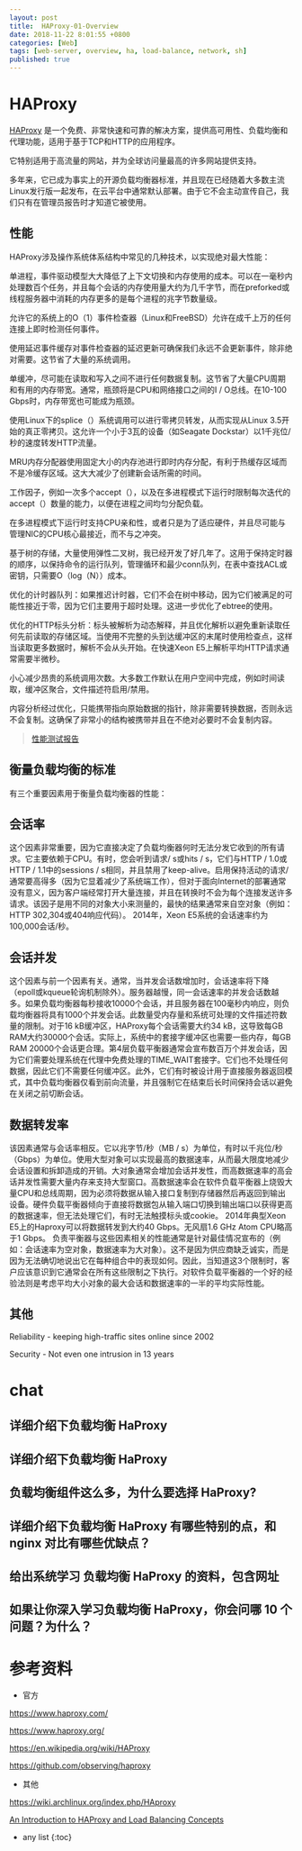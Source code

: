 ```yaml
---
layout: post
title:  HAProxy-01-Overview
date: 2018-11-22 8:01:55 +0800
categories: [Web]
tags: [web-server, overview, ha, load-balance, network, sh]
published: true
---
```



# HAProxy

[HAProxy](https://www.haproxy.org/) 是一个免费、非常快速和可靠的解决方案，提供高可用性、负载均衡和代理功能，适用于基于TCP和HTTP的应用程序。

它特别适用于高流量的网站，并为全球访问量最高的许多网站提供支持。

多年来，它已成为事实上的开源负载均衡器标准，并且现在已经随着大多数主流Linux发行版一起发布，在云平台中通常默认部署。由于它不会主动宣传自己，我们只有在管理员报告时才知道它被使用。

## 性能

HAProxy涉及操作系统体系结构中常见的几种技术，以实现绝对最大性能：

单进程，事件驱动模型大大降低了上下文切换和内存使用的成本。可以在一毫秒内处理数百个任务，并且每个会话的内存使用量大约为几千字节，而在preforked或线程服务器中消耗的内存更多的是每个进程的兆字节数量级。

允许它的系统上的O（1）事件检查器（Linux和FreeBSD）允许在成千上万的任何连接上即时检测任何事件。

使用延迟事件缓存对事件检查器的延迟更新可确保我们永远不会更新事件，除非绝对需要。这节省了大量的系统调用。

单缓冲，尽可能在读取和写入之间不进行任何数据复制。这节省了大量CPU周期和有用的内存带宽。通常，瓶颈将是CPU和网络接口之间的I / O总线。在10-100 Gbps时，内存带宽也可能成为瓶颈。

使用Linux下的splice（）系统调用可以进行零拷贝转发，从而实现从Linux 3.5开始的真正零拷贝。这允许一个小于3瓦的设备（如Seagate Dockstar）以1千兆位/秒的速度转发HTTP流量。

MRU内存分配器使用固定大小的内存池进行即时内存分配，有利于热缓存区域而不是冷缓存区域。这大大减少了创建新会话所需的时间。

工作因子，例如一次多个accept（），以及在多进程模式下运行时限制每次迭代的accept（）数量的能力，以便在进程之间均匀分配负载。

在多进程模式下运行时支持CPU亲和性，或者只是为了适应硬件，并且尽可能与管理NIC的CPU核心最接近，而不与之冲突。

基于树的存储，大量使用弹性二叉树，我已经开发了好几年了。这用于保持定时器的顺序，以保持命令的运行队列，管理循环和最少conn队列，在表中查找ACL或密钥，只需要O（log（N））成本。

优化的计时器队列：如果推迟计时器，它们不会在树中移动，因为它们被满足的可能性接近于零，因为它们主要用于超时处理。这进一步优化了ebtree的使用。

优化的HTTP标头分析：标头被解析为动态解释，并且优化解析以避免重新读取任何先前读取的存储区域。当使用不完整的头到达缓冲区的末尾时使用检查点，这样当读取更多数据时，解析不会从头开始。在快速Xeon E5上解析平均HTTP请求通常需要半微秒。

小心减少昂贵的系统调用次数。大多数工作默认在用户空间中完成，例如时间读取，缓冲区聚合，文件描述符启用/禁用。

内容分析经过优化，只能携带指向原始数据的指针，除非需要转换数据，否则永远不会复制。这确保了非常小的结构被携带并且在不绝对必要时不会复制内容。

> [性能测试报告](https://www.haproxy.org/10g.html)

## 衡量负载均衡的标准

有三个重要因素用于衡量负载均衡器的性能：

## 会话率

这个因素非常重要，因为它直接决定了负载均衡器何时无法分发它收到的所有请求。它主要依赖于CPU。有时，您会听到请求/ s或hits / s，它们与HTTP / 1.0或HTTP / 1.1中的sessions / s相同，并且禁用了keep-alive。启用保持活动的请求/通常要高得多（因为它显着减少了系统端工作），但对于面向Internet的部署通常没有意义，因为客户端经常打开大量连接，并且在转换时不会为每个连接发送许多请求。该因子是用不同的对象大小来测量的，最快的结果通常来自空对象（例如：HTTP 302,304或404响应代码）。 2014年，Xeon E5系统的会话速率约为100,000会话/秒。

## 会话并发

这个因素与前一个因素有关。通常，当并发会话数增加时，会话速率将下降（epoll或kqueue轮询机制除外）。服务器越慢，同一会话速率的并发会话数越多。如果负载均衡器每秒接收10000个会话，并且服务器在100毫秒内响应，则负载均衡器将具有1000个并发会话。此数量受内存量和系统可处理的文件描述符数量的限制。对于16 kB缓冲区，HAProxy每个会话需要大约34 kB，这导致每GB RAM大约30000个会话。实际上，系统中的套接字缓冲区也需要一些内存，每GB RAM 20000个会话更合理。第4层负载平衡器通常会宣布数百万个并发会话，因为它们需要处理系统在代理中免费处理的TIME_WAIT套接字。它们也不处理任何数据，因此它们不需要任何缓冲区。此外，它们有时被设计用于直接服务器返回模式，其中负载均衡器仅看到前向流量，并且强制它在结束后长时间保持会话以避免在关闭之前切断会话。

## 数据转发率

该因素通常与会话率相反。它以兆字节/秒（MB / s）为单位，有时以千兆位/秒（Gbps）为单位。使用大型对象可以实现最高的数据速率，从而最大限度地减少会话设置和拆卸造成的开销。大对象通常会增加会话并发性，而高数据速率的高会话并发性需要大量内存来支持大型窗口。高数据速率会在软件负载平衡器上烧毁大量CPU和总线周期，因为必须将数据从输入接口复制到存储器然后再返回到输出设备。硬件负载平衡器倾向于直接将数据包从输入端口切换到输出端口以获得更高的数据速率，但无法处理它们，有时无法触摸标头或cookie。 2014年典型Xeon E5上的Haproxy可以将数据转发到大约40 Gbps。无风扇1.6 GHz Atom CPU略高于1 Gbps。
负责平衡器与这些因素相关的性能通常是针对最佳情况宣布的（例如：会话速率为空对象，数据速率为大对象）。这不是因为供应商缺乏诚实，而是因为无法确切地说出它在每种组合中的表现如何。因此，当知道这3个限制时，客户应该意识到它通常会在所有这些限制之下执行。对软件负载平衡器的一个好的经验法则是考虑平均大小对象的最大会话和数据速率的一半的平均实际性能。

## 其他

Reliability - keeping high-traffic sites online since 2002

Security - Not even one intrusion in 13 years



# chat

## 详细介绍下负载均衡 HaProxy

## 详细介绍下负载均衡 HaProxy

## 负载均衡组件这么多，为什么要选择 HaProxy?

## 详细介绍下负载均衡 HaProxy 有哪些特别的点，和 nginx 对比有哪些优缺点？

## 给出系统学习 负载均衡 HaProxy 的资料，包含网址

## 如果让你深入学习负载均衡 HaProxy，你会问哪 10 个问题？为什么？




# 参考资料

- 官方

https://www.haproxy.com/

https://www.haproxy.org/

https://en.wikipedia.org/wiki/HAProxy

https://github.com/observing/haproxy

- 其他

https://wiki.archlinux.org/index.php/HAproxy

[An Introduction to HAProxy and Load Balancing Concepts](https://www.digitalocean.com/community/tutorials/an-introduction-to-haproxy-and-load-balancing-concepts)

* any list
{:toc}